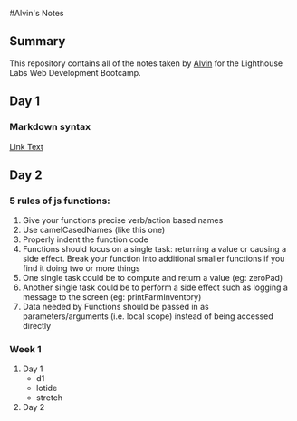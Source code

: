 #Alvin's Notes

## Summary

This repository contains all of the notes taken by [Alvin](https://github.com/alvinoalvin/lighthouse_compass) for the Lighthouse Labs Web Development Bootcamp.

## Day 1

### Markdown syntax

[Link Text](URL)

## Day 2

### 5 rules of js functions:

1.  Give your functions precise verb/action based names
2.  Use camelCasedNames (like this one)
3.  Properly indent the function code
4.  Functions should focus on a single task: returning a value or causing a side effect. Break your function into additional smaller functions if you find it doing two or more things
5.  One single task could be to compute and return a value (eg: zeroPad)
6.  Another single task could be to perform a side effect such as logging a message to the screen (eg: printFarmInventory)
7.  Data needed by Functions should be passed in as parameters/arguments (i.e. local scope) instead of being accessed directly

### Week 1

1. Day 1
   * d1
   * lotide
   * stretch
2. Day 2
